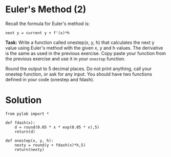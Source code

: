 # Euler's Method (2)

Recall the formula for Euler's method is:

`next y = current y + f'(x)*h`

**Task:** Write a function called onestep(x, y, h) that calculates the next y value using Euler's method with the given x, y and h values. The derivative is the same as used in the previous exercise. Copy paste your function from the previous exercise and use it in your `onestep` function. 

Round the output to 5 decimal places. Do not print anything, call your onestep function, or ask for any input. You should have two functions defined in your code (onestep and fdash). 


# Solution

```
from pylab import *

def fdash(x):
    d = round(0.05 * x * exp(0.05 * x),5)
    return(d)

def onestep(x, y, h):
    nexty = round(y + fdash(x)*h,5)
    return(nexty)

```
